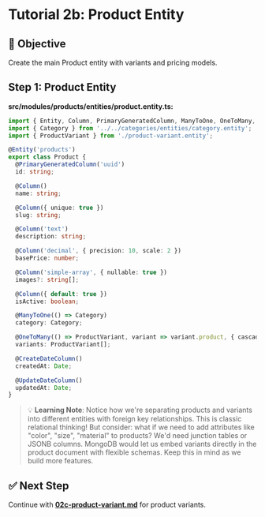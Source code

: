 # Tutorial 2b: Product Entity

## 🎯 Objective
Create the main Product entity with variants and pricing models.

## Step 1: Product Entity

**src/modules/products/entities/product.entity.ts:**
```typescript
import { Entity, Column, PrimaryGeneratedColumn, ManyToOne, OneToMany, CreateDateColumn, UpdateDateColumn } from 'typeorm';
import { Category } from '../../categories/entities/category.entity';
import { ProductVariant } from './product-variant.entity';

@Entity('products')
export class Product {
  @PrimaryGeneratedColumn('uuid')
  id: string;

  @Column()
  name: string;

  @Column({ unique: true })
  slug: string;

  @Column('text')
  description: string;

  @Column('decimal', { precision: 10, scale: 2 })
  basePrice: number;

  @Column('simple-array', { nullable: true })
  images?: string[];

  @Column({ default: true })
  isActive: boolean;

  @ManyToOne(() => Category)
  category: Category;

  @OneToMany(() => ProductVariant, variant => variant.product, { cascade: true })
  variants: ProductVariant[];

  @CreateDateColumn()
  createdAt: Date;

  @UpdateDateColumn()
  updatedAt: Date;
}
```

> 💡 **Learning Note**: Notice how we're separating products and variants into different entities with foreign key relationships. This is classic relational thinking! But consider: what if we need to add attributes like "color", "size", "material" to products? We'd need junction tables or JSONB columns. MongoDB would let us embed variants directly in the product document with flexible schemas. Keep this in mind as we build more features.

## ✅ Next Step
Continue with **[02c-product-variant.md](./02c-product-variant.md)** for product variants.